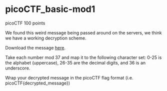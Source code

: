 # picoCTF_basic-mod1
picoCTF 100 points

We found this weird message being passed around on the servers, we think we have a working decryption scheme.


Download the message <a href="https://artifacts.picoctf.net/c/129/message.txt">here</a>.


Take each number mod 37 and map it to the following character set: 0-25 is the alphabet (uppercase), 26-35 are the decimal digits, and 36 is an underscore.


Wrap your decrypted message in the picoCTF flag format (i.e. picoCTF{decrypted_message})

